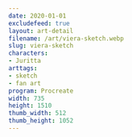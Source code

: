 ```yaml
---
date: 2020-01-01
excludefeed: true
layout: art-detail
filename: /art/viera-sketch.webp
slug: viera-sketch
characters:
- Juritta
arttags:
- sketch
- fan art
program: Procreate
width: 735
height: 1510
thumb_width: 512
thumb_height: 1052
---
```

